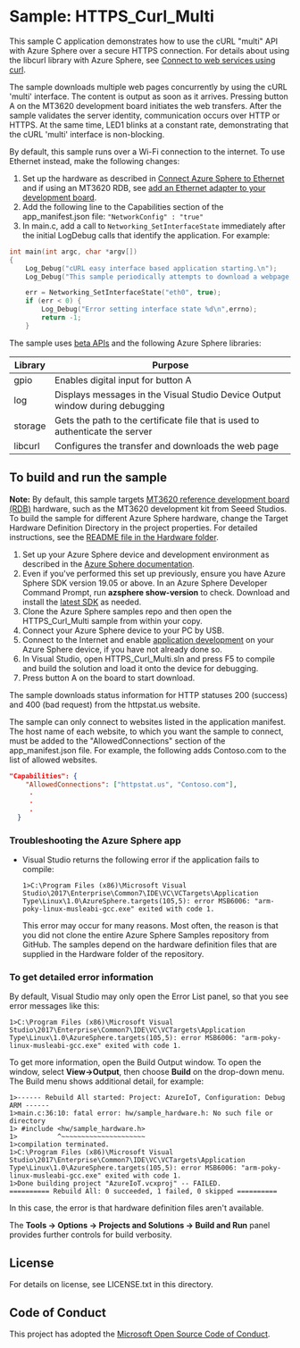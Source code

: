 # Sample: HTTPS_Curl_Multi

This sample C application demonstrates how to use the cURL "multi" API with Azure Sphere over a secure HTTPS connection. For details about using the libcurl library with Azure Sphere, see [Connect to web services using curl](https://docs.microsoft.com/azure-sphere/app-development/curl).

The sample downloads multiple web pages concurrently by using the cURL 'multi' interface. The content is output as soon as it arrives. Pressing button A on the MT3620 development board initiates the web transfers. After the sample validates the server identity, communication occurs over HTTP or HTTPS. At the same time, LED1 blinks at a constant rate, demonstrating that the cURL 'multi' 
interface is non-blocking.

By default, this sample runs over a Wi-Fi connection to the internet. To use Ethernet instead, make the following changes:
1. Set up the hardware as described in [Connect Azure Sphere to Ethernet](https://docs.microsoft.com/en-us/azure-sphere/network/connect-private-network) and if using an MT3620 RDB, see [add an Ethernet adapter to your development board](../../../Hardware/mt3620_rdb/EthernetWiring.md).
1. Add the following line to the Capabilities section of the app_manifest.json file:
   `"NetworkConfig" : "true"`
1. In main.c, add a call to `Networking_SetInterfaceState` immediately after the initial LogDebug calls that identify the application. For example:

```c
int main(int argc, char *argv[])
{
    Log_Debug("cURL easy interface based application starting.\n");
    Log_Debug("This sample periodically attempts to download a webpage, using curl's 'easy' API.");

    err = Networking_SetInterfaceState("eth0", true);
    if (err < 0) {
        Log_Debug("Error setting interface state %d\n",errno);
        return -1;
    }
```

The sample uses [beta APIs](https://docs.microsoft.com/azure-sphere/app-development/use-beta) and the following Azure Sphere libraries:

|Library   |Purpose  |
|---------|---------|
| gpio | Enables digital input for button A |
|log     |  Displays messages in the Visual Studio Device Output window during debugging  |
|storage    | Gets the path to the certificate file that is used to authenticate the server      |
|libcurl | Configures the transfer and downloads the web page |

## To build and run the sample

**Note:** By default, this sample targets [MT3620 reference development board (RDB)](https://docs.microsoft.com/azure-sphere/hardware/mt3620-reference-board-design) hardware, such as the MT3620 development kit from Seeed Studios. To build the sample for different Azure Sphere hardware, change the Target Hardware Definition Directory in the project properties. For detailed instructions, see the [README file in the Hardware folder](../../../Hardware/README.md). 

1. Set up your Azure Sphere device and development environment as described in the [Azure Sphere documentation](https://docs.microsoft.com/azure-sphere/install/overview).
1. Even if you've performed this set up previously, ensure you have Azure Sphere SDK version 19.05 or above. In an Azure Sphere Developer Command Prompt, run **azsphere show-version** to check. Download and install the [latest SDK](https://aka.ms/AzureSphereSDKDownload) as needed.
1. Clone the Azure Sphere samples repo and then open the HTTPS_Curl_Multi sample from within your copy.
1. Connect your Azure Sphere device to your PC by USB.
1. Connect to the Internet and enable [application development](https://docs.microsoft.com/azure-sphere/quickstarts/qs-blink-application#prepare-your-device-for-development-and-debugging) on your Azure Sphere device, if you have not already done so.
1. In Visual Studio, open HTTPS_Curl_Multi.sln and press F5 to compile and build the solution and load it onto the device for debugging.
1. Press button A on the board to start download.

The sample downloads status information for HTTP statuses 200 (success) and 400 (bad request) from the httpstat.us website.  

The sample can only connect to websites listed in the application manifest. The host name of each website, to which you want the sample to connect, must be added to the "AllowedConnections" section of the app_manifest.json file. For example, the following adds Contoso.com to the list of allowed websites.
```json
"Capabilities": {
    "AllowedConnections": ["httpstat.us", "Contoso.com"],
     .
     .
     .
  }
```

### Troubleshooting the Azure Sphere app

- Visual Studio returns the following error if the application fails to compile:

   `1>C:\Program Files (x86)\Microsoft Visual Studio\2017\Enterprise\Common7\IDE\VC\VCTargets\Application Type\Linux\1.0\AzureSphere.targets(105,5): error MSB6006: "arm-poky-linux-musleabi-gcc.exe" exited with code 1.`

   This error may occur for many reasons. Most often, the reason is that you did not clone the entire Azure Sphere Samples repository from GitHub. The samples depend on the hardware definition files that are supplied in the Hardware folder of the repository.

### To get detailed error information

By default, Visual Studio may only open the Error List panel, so that you see error messages like this:

`1>C:\Program Files (x86)\Microsoft Visual Studio\2017\Enterprise\Common7\IDE\VC\VCTargets\Application Type\Linux\1.0\AzureSphere.targets(105,5): error MSB6006: "arm-poky-linux-musleabi-gcc.exe" exited with code 1.`

To get more information, open the Build Output window. To open the window, select **View->Output**, then choose **Build** on the drop-down menu. The Build menu shows additional detail, for example:

```
1>------ Rebuild All started: Project: AzureIoT, Configuration: Debug ARM ------
1>main.c:36:10: fatal error: hw/sample_hardware.h: No such file or directory
1> #include <hw/sample_hardware.h>
1>          ^~~~~~~~~~~~~~~~~~~~~~
1>compilation terminated.
1>C:\Program Files (x86)\Microsoft Visual Studio\2017\Enterprise\Common7\IDE\VC\VCTargets\Application Type\Linux\1.0\AzureSphere.targets(105,5): error MSB6006: "arm-poky-linux-musleabi-gcc.exe" exited with code 1.
1>Done building project "AzureIoT.vcxproj" -- FAILED.
========== Rebuild All: 0 succeeded, 1 failed, 0 skipped ==========
```

In this case, the error is that hardware definition files aren't available.

The **Tools -> Options -> Projects and Solutions -> Build and Run** panel provides further controls for build verbosity.

## License
For details on license, see LICENSE.txt in this directory.

## Code of Conduct
This project has adopted the [Microsoft Open Source Code of Conduct](https://opensource.microsoft.com/codeofconduct/).
